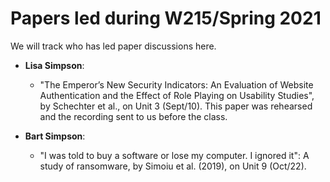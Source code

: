 # Papers led during W215/Spring 2021

We will track who has led paper discussions here.

* **Lisa Simpson**:
  * "The Emperor’s New Security Indicators: An Evaluation of Website Authentication and the Effect of Role Playing on Usability Studies", by Schechter et al., on Unit 3 (Sept/10). This paper was rehearsed and the recording sent to us before the class.
  
* **Bart Simpson**:
  * "I was told to buy a software or lose my computer. I ignored it": A study of ransomware, by Simoiu et al. (2019), on Unit 9 (Oct/22).

